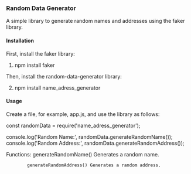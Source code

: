 ### Random Data Generator
A simple library to generate random names and addresses using the faker library.

#### Installation
First, install the faker library:

1. npm install faker

Then, install the random-data-generator library:

2. npm install name_adress_generator

#### Usage
Create a file, for example, app.js, and use the library as follows:

const randomData = require('name_adress_generator');

console.log('Random Name:', randomData.generateRandomName());
console.log('Random Address:', randomData.generateRandomAddress());

Functions: generateRandomName() Generates a random name.

            generateRandomAddress() Generates a random address.